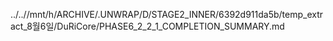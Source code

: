 ../..//mnt/h/ARCHIVE/.UNWRAP/D/STAGE2_INNER/6392d911da5b/temp_extract_8월6일/DuRiCore/PHASE6_2_2_1_COMPLETION_SUMMARY.md